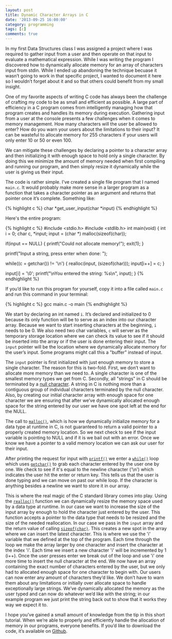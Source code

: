 ```yaml
---
layout: post
title: Dynamic Character Arrays in C
date: '2013-09-25 16:00:00'
category: programming
tags: [c]
comments: true
---
```


In my first Data Structures class I was assigned a project where I was required to gather input from a user and then operate on that input to evaluate a mathematical expression. While I was writing the program I discovered how to dynamically allocate memory for an array of characters input from stdin. While I ended up abandoning the technique becuase it wasn’t going to work in that specific project, I wanted to document it here so I wouldn’t forget about it and so that others could benefit from my small insight.

One of my favorite aspects of writing C code has always been the challenge of crafting my code to be as small and efficient as possible. A large part of efficiency in a C program comes from intelligently managing how that program creates and handles its memory during execution. Gathering input from a user at the console presents a few challenges when it comes to memory management. How many characters will the user be allowed to enter? How do you warn your users about the limitations to their input? It can be wasteful to allocate memory for 255 characters if your users will only enter 10 or 50 or even 100.

We can mitigate these challenges by declaring a pointer to a character array and then initializing it with enough space to hold only a single character. By doing this we minimize the amount of memory needed when first compiling and running our program, and then simply resize it dynamically while the user is giving us their input.

The code is rather simple. I've created a single file program that I named `main.c`. It would probably make more sense in a larger program as a function that takes a character pointer as an argument and returns that pointer once it’s complete. Something like:

{% highlight c %}
char *get_user_input(char *input)
{% endhighlight %}

Here's the entire program:

{% highlight c %}
#include <stdio.h>
#include <stdlib.h>
int main(void) {
  int i = 0;
  char c, *input;
  input = (char *) malloc(sizeof(char));

  if(input == NULL) {
    printf("Could not allocate memory!");
    exit(1);
  }
  
  printf("Input a string, press enter when done: ");
  
  while((c = getchar()) != '\n') {
    realloc(input, (sizeof(char)));
    input[i++] = c;
  }

  input[i] = '\0';
  printf("\nYou entered the string: %s\n", input);
}
{% endhighlight %}

If you’d like to run this program for yourself, copy it into a file called `main.c` and run this command in your terminal:

{% highlight c %}
gcc main.c -o main
{% endhighlight %}

We start by declaring an int named `i`. It’s declared and initialized to 0 because its only function will be to serve as an index into our character array. Because we want to start inserting characters at the beginning, `i` needs to be 0. We also need two char variables, `c` will server as the temporary storage location where we can check its value to see if it should be inserted into the array or if the user is done entering their input. The `input` pointer will be the location where we dynamically allocate memory for the user’s input. Some programs might call this a "buffer" instead of input.

The `input` pointer is first initialized with just enough memory to store a single character. The reason for this is two-fold. First, we don’t want to allocate more memory than we need to. A single character is one of the smallest memory types we get from C. Secondly, all "strings" in C should be terminated by a [null character](http://en.wikipedia.org/wiki/Null_character). A string in C is nothing more than a contiguous group of individual characters terminated by the null character. Also, by creating our initial character array with enough space for one character we are ensuring that after we’ve dynamically allocated enough space for the string entered by our user we have one spot left at the end for the NULL.

The call to [`malloc()`](http://www.acm.uiuc.edu/webmonkeys/book/c_guide/2.13.html#malloc), which is how we dynamically initialize memory for a data type at runtime in C, is not guaranteed to return a valid pointer to a properly created memory location. So we next check to see if the input variable is pointing to NULL and if it is we bail out with an error. Once we know we have a pointer to a valid memory location we can ask our user for their input.

After printing the request for input with [`printf()`](http://www.acm.uiuc.edu/webmonkeys/book/c_guide/2.12.html#printf) we enter a [`while()`](http://www.acm.uiuc.edu/webmonkeys/book/c_guide/1.6.html#while) loop which uses [`getchar()`](http://www.acm.uiuc.edu/webmonkeys/book/c_guide/2.12.html#getchar) to grab each character entered by the user one by one. We check to see if it's equal to the newline character ('\n') which indicates the user hit the enter or return key. This tells us that the user is done typing and we can move on past our while loop. If the character is anything besides a newline we want to store it in our array.

This is where the real magic of the C standard library comes into play. Using the [`realloc()`](http://www.acm.uiuc.edu/webmonkeys/book/c_guide/2.13.html#realloc) function we can dynamically resize the memory space used by a data type at runtime. In our case we want to increase the size of the input array by enough to hold the character just entered by the user. This function accepts a pointer to the data type that needs to be resized and the size of the needed reallocation. In our case we pass in the `input` array and the return value of calling [`sizeof(char)`](http://www.acm.uiuc.edu/webmonkeys/book/c_guide/1.2.html#sizeof). This creates a new spot in the array where we can insert the latest character. This is where we use the 'i' variable that we defined at the top of the program. Each time through the loop we make the array larger by one character and insert the character at the index 'i'. Each time we insert a new character 'i' will be incremented by 1 (i++). Once the user presses enter we break out of the loop and use 'i' one more time to insert the null character at the end. We now have an array containing the exact number of characters entered by the user, but we only had to allocated enough space for one character to begin with. Our users can now enter any amount of characters they’d like. We don’t have to warn them about any limitations or initially over allocate space to handle exceptionally large strings. We’ve dynamically allocated the memory as the user typed and can now do whatever we’d like with the string; in our example program we just print the string back out to show that it works they way we expect it to.

I hope you’ve gained a small amount of knowledge from the tip in this short tutorial. When we’re able to properly and efficiently handle the allocation of memory in our programs, everyone benefits. If you’d like to download the code, it’s available on [Github](https://github.com/humanshell/c/tree/master/dynamic_char).